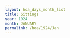 ```yaml
---
layout: hoa_days_month_list
title: Sittings
year: 1924
month: JANUARY
permalink: /hoa/1924/Jan
---
```

